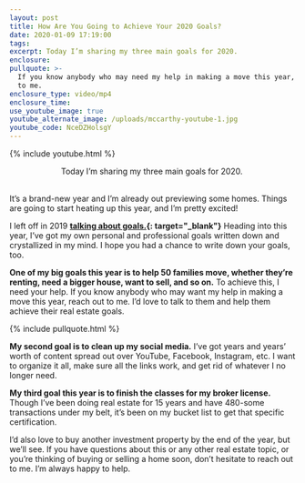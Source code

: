 ```yaml
---
layout: post
title: How Are You Going to Achieve Your 2020 Goals?
date: 2020-01-09 17:19:00
tags:
excerpt: Today I’m sharing my three main goals for 2020.
enclosure:
pullquote: >-
  If you know anybody who may need my help in making a move this year, reach out
  to me.
enclosure_type: video/mp4
enclosure_time:
use_youtube_image: true
youtube_alternate_image: /uploads/mccarthy-youtube-1.jpg
youtube_code: NceDZHolsgY
---
```


{% include youtube.html %}

<center>Today I&rsquo;m sharing my three main goals for 2020.&nbsp;</center>

<center>&nbsp;</center>

It’s a brand-new year and I’m already out previewing some homes. Things are going to start heating up this year, and I’m pretty excited\!&nbsp;

I left off in 2019 **[talking about goals.](https://austinvideoblog.com/now-is-the-time-to-think-about-your-goals-for-2020.html){: target="_blank"}** Heading into this year, I’ve got my own personal and professional goals written down and crystallized in my mind. I hope you had a chance to write down your goals, too.&nbsp;

**One of my big goals this year is to help 50 families move, whether they’re renting, need a bigger house, want to sell, and so on.** To achieve this, I need your help. If you know anybody who may want my help in making a move this year, reach out to me. I’d love to talk to them and help them achieve their real estate goals.&nbsp;

{% include pullquote.html %}

**My second goal is to clean up my social media.** I’ve got years and years’ worth of content spread out over YouTube, Facebook, Instagram, etc. I want to organize it all, make sure all the links work, and get rid of whatever I no longer need.&nbsp;

**My third goal this year is to finish the classes for my broker license.** Though I’ve been doing real estate for 15 years and have 480-some transactions under my belt, it’s been on my bucket list to get that specific certification.&nbsp;

I’d also love to buy another investment property by the end of the year, but we’ll see. If you have questions about this or any other real estate topic, or you’re thinking of buying or selling a home soon, don’t hesitate to reach out to me. I’m always happy to help.